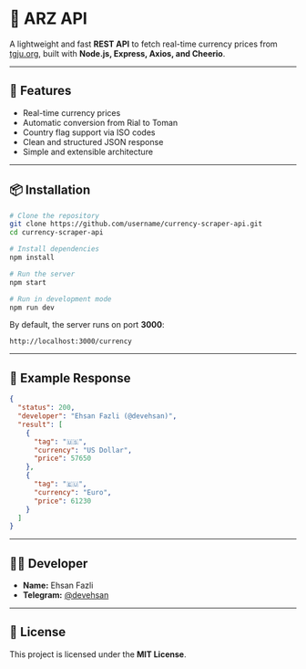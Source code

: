 # 💱 ARZ API

A lightweight and fast **REST API** to fetch real-time currency prices from [tgju.org](https://www.tgju.org/currency), built with **Node.js, Express, Axios, and Cheerio**.

---

## 🚀 Features
- Real-time currency prices  
- Automatic conversion from Rial to Toman  
- Country flag support via ISO codes  
- Clean and structured JSON response  
- Simple and extensible architecture  

---

## 📦 Installation

```bash
# Clone the repository
git clone https://github.com/username/currency-scraper-api.git
cd currency-scraper-api

# Install dependencies
npm install

# Run the server
npm start

# Run in development mode
npm run dev
```

By default, the server runs on port **3000**:

```
http://localhost:3000/currency
```

---

## 📡 Example Response

```json
{
  "status": 200,
  "developer": "Ehsan Fazli (@devehsan)",
  "result": [
    {
      "tag": "🇺🇸",
      "currency": "US Dollar",
      "price": 57650
    },
    {
      "tag": "🇪🇺",
      "currency": "Euro",
      "price": 61230
    }
  ]
}
```

---

## 👨‍💻 Developer
- **Name:** Ehsan Fazli  
- **Telegram:** [@devehsan](https://t.me/devehsan)  

---

## 📜 License
This project is licensed under the **MIT License**.
